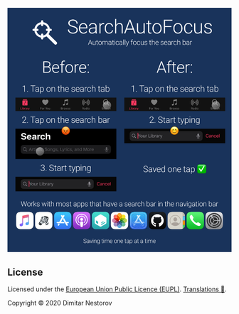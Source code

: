 <p align="center"><img width="538" src="https://raw.githubusercontent.com/dimitarnestorov/SearchAutoFocus/master/promo.png" alt="SearchAutoFocus — Automatically focus the search bar"></p>

## License

Licensed under the [European Union Public Licence (EUPL)](https://github.com/dimitarnestorov/MusicBar/blob/master/LICENSE). [Translations 🔗](https://joinup.ec.europa.eu/collection/eupl/eupl-text-eupl-12).

Copyright © 2020 Dimitar Nestorov
